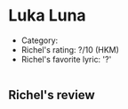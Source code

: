 # Luka Luna

 * Category: 
 * Richel's rating: ?/10 (HKM)
 * Richel's  favorite lyric: '?'

```
```

## Richel's review
